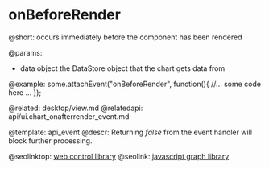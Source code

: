 onBeforeRender
=============


@short: occurs immediately before the component has been rendered

@params:
- data	   object		the DataStore object that the chart gets data from


@example: 
some.attachEvent("onBeforeRender", function(){
    //... some code here ... 
});

@related:
	desktop/view.md
@relatedapi:
	api/ui.chart_onafterrender_event.md

@template:	api_event
@descr:
Returning *false* from the event handler will block further processing.



@seolinktop: [web control library](https://webix.com)
@seolink: [javascript graph library](https://webix.com/widget/charts/)